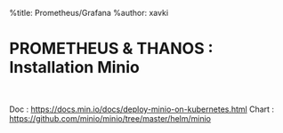 %title: Prometheus/Grafana
%author: xavki


# PROMETHEUS & THANOS : Installation Minio


<br>

Doc : https://docs.min.io/docs/deploy-minio-on-kubernetes.html
Chart : https://github.com/minio/minio/tree/master/helm/minio
